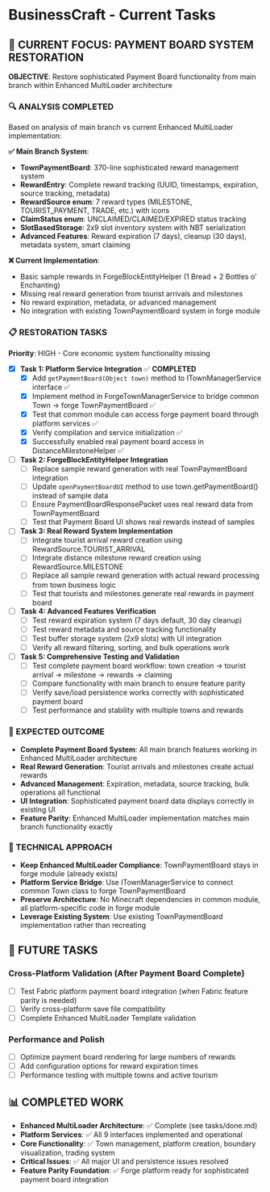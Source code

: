 # BusinessCraft - Current Tasks

## 🎯 **CURRENT FOCUS: PAYMENT BOARD SYSTEM RESTORATION**

**OBJECTIVE**: Restore sophisticated Payment Board functionality from main branch within Enhanced MultiLoader architecture

### **🔍 ANALYSIS COMPLETED**
Based on analysis of main branch vs current Enhanced MultiLoader implementation:

**✅ Main Branch System**:
- **TownPaymentBoard**: 370-line sophisticated reward management system
- **RewardEntry**: Complete reward tracking (UUID, timestamps, expiration, source tracking, metadata)
- **RewardSource enum**: 7 reward types (MILESTONE, TOURIST_PAYMENT, TRADE, etc.) with icons
- **ClaimStatus enum**: UNCLAIMED/CLAIMED/EXPIRED status tracking
- **SlotBasedStorage**: 2x9 slot inventory system with NBT serialization
- **Advanced Features**: Reward expiration (7 days), cleanup (30 days), metadata system, smart claiming

**❌ Current Implementation**: 
- Basic sample rewards in ForgeBlockEntityHelper (1 Bread + 2 Bottles o' Enchanting)
- Missing real reward generation from tourist arrivals and milestones
- No reward expiration, metadata, or advanced management
- No integration with existing TownPaymentBoard system in forge module

### **📋 RESTORATION TASKS**

**Priority**: HIGH - Core economic system functionality missing

- [x] **Task 1: Platform Service Integration** ✅ **COMPLETED**
  - [x] Add `getPaymentBoard(Object town)` method to ITownManagerService interface ✅
  - [x] Implement method in ForgeTownManagerService to bridge common Town → forge TownPaymentBoard ✅
  - [x] Test that common module can access forge payment board through platform services ✅
  - [x] Verify compilation and service initialization ✅
  - [x] Successfully enabled real payment board access in DistanceMilestoneHelper ✅

- [ ] **Task 2: ForgeBlockEntityHelper Integration**
  - [ ] Replace sample reward generation with real TownPaymentBoard integration
  - [ ] Update `openPaymentBoardUI` method to use town.getPaymentBoard() instead of sample data
  - [ ] Ensure PaymentBoardResponsePacket uses real reward data from TownPaymentBoard
  - [ ] Test that Payment Board UI shows real rewards instead of samples

- [ ] **Task 3: Real Reward System Implementation**
  - [ ] Integrate tourist arrival reward creation using RewardSource.TOURIST_ARRIVAL
  - [ ] Integrate distance milestone reward creation using RewardSource.MILESTONE
  - [ ] Replace all sample reward generation with actual reward processing from town business logic
  - [ ] Test that tourists and milestones generate real rewards in payment board

- [ ] **Task 4: Advanced Features Verification**
  - [ ] Test reward expiration system (7 days default, 30 day cleanup)
  - [ ] Test reward metadata and source tracking functionality
  - [ ] Test buffer storage system (2x9 slots) with UI integration
  - [ ] Verify all reward filtering, sorting, and bulk operations work

- [ ] **Task 5: Comprehensive Testing and Validation**
  - [ ] Test complete payment board workflow: town creation → tourist arrival → milestone → rewards → claiming
  - [ ] Compare functionality with main branch to ensure feature parity
  - [ ] Verify save/load persistence works correctly with sophisticated payment board
  - [ ] Test performance and stability with multiple towns and rewards

### **🎯 EXPECTED OUTCOME**
- **Complete Payment Board System**: All main branch features working in Enhanced MultiLoader architecture
- **Real Reward Generation**: Tourist arrivals and milestones create actual rewards
- **Advanced Management**: Expiration, metadata, source tracking, bulk operations all functional
- **UI Integration**: Sophisticated payment board data displays correctly in existing UI
- **Feature Parity**: Enhanced MultiLoader implementation matches main branch functionality exactly

### **🔧 TECHNICAL APPROACH**
- **Keep Enhanced MultiLoader Compliance**: TownPaymentBoard stays in forge module (already exists)
- **Platform Service Bridge**: Use ITownManagerService to connect common Town class to forge TownPaymentBoard
- **Preserve Architecture**: No Minecraft dependencies in common module, all platform-specific code in forge module
- **Leverage Existing System**: Use existing TownPaymentBoard implementation rather than recreating

## 🎯 **FUTURE TASKS**

### **Cross-Platform Validation** (After Payment Board Complete)
- [ ] Test Fabric platform payment board integration (when Fabric feature parity is needed)
- [ ] Verify cross-platform save file compatibility
- [ ] Complete Enhanced MultiLoader Template validation

### **Performance and Polish**
- [ ] Optimize payment board rendering for large numbers of rewards
- [ ] Add configuration options for reward expiration times
- [ ] Performance testing with multiple towns and active tourism

## 📊 **COMPLETED WORK**
- **Enhanced MultiLoader Architecture**: ✅ Complete (see tasks/done.md)
- **Platform Services**: ✅ All 9 interfaces implemented and operational
- **Core Functionality**: ✅ Town management, platform creation, boundary visualization, trading system
- **Critical Issues**: ✅ All major UI and persistence issues resolved
- **Feature Parity Foundation**: ✅ Forge platform ready for sophisticated payment board integration